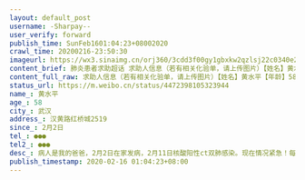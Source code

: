 ```yaml
---
layout: default_post
username: -Sharpay--
user_verify: forward
publish_time: SunFeb1601:04:23+08002020
crawl_time: 20200216-23:50:30
imageurl: https://wx3.sinaimg.cn/orj360/3cdd3f00gy1gbxkw2qzlsj22c0340e2b.jpg,https://wx1.sinaimg.cn/orj360/3cdd3f00gy1gbxkwelwq8j22c03401ky.jpg,https://wx3.sinaimg.cn/orj360/3cdd3f00gy1gbxkwq6le6j20u01hcqad.jpg,https://wx4.sinaimg.cn/orj360/3cdd3f00gy1gbxkwrf69tj22c0340hdj.jpg,https://wx2.sinaimg.cn/orj360/3cdd3f00gy1gbxkwoqs5qj22c0340e81.jpg
content_brief: 肺炎患者求助超话 求助人信息（若有相关化验单，请上传图片）【姓名】黄水平【年龄】58【所在城市】武汉【所在小区、社区】汉黄路红桥城2519【患病时间】2月2日【联系方式】●●●【其他紧急联系人】182 7189 7347【病情描述】病人是我的爸爸， 2月2日在家发病，2月11日核酸阳性ct双 ...全文
content_full_raw: 求助人信息（若有相关化验单，请上传图片）【姓名】黄水平【年龄】58【所在城市】武汉【所在小区、社区】汉黄路红桥城2519【患病时间】2月2日【联系方式】●●●【其他紧急联系人】●●●【病情描述】病人是我的爸爸，2月2日在家发病，2月11日核酸阳性ct双肺感染。现在情况紧急！每天晚上咳嗽呕吐高烧这几天反复烧到40度，他本来只是轻症，随着时间拖延加上基础疾病他越来越没有精神，凌晨1点被电话惊醒，方舱说爸爸情况非常不好需要急救，但是现在没有医院没有病床收，紧急安排在新华路急诊室，但是那里得不到有效的治疗。爸爸今天精神非常差，求求你们救救我的爸爸吧！肺炎事发我还在募捐在协助朋友们找物资，现在我急需要帮助，女儿黄培叩谢！@楚天都市报@经视直播官方微博@央视军事@武汉广播电视台@长江日报@丁香医生@超话社区@楚天都市报@东楚晚报@东西湖发布武汉
status_url: https://m.weibo.cn/status/4472398105323944
name_: 黄水平
age_: 58
city_: 武汉
address_: 汉黄路红桥城2519
since_: 2月2日
tel_: ●●●
tel2_: ●●●
desc_: 病人是我的爸爸，2月2日在家发病，2月11日核酸阳性ct双肺感染。现在情况紧急！每天晚上咳嗽呕吐高烧这几天反复烧到40度，他本来只是轻症，随着时间拖延加上基础疾病他越来越没有精神，凌晨1点被电话惊醒，方舱说爸爸情况非常不好需要急救，但是现在没有医院没有病床收，紧急安排在新华路急诊室，但是那里得不到有效的治疗。爸爸今天精神非常差，求求你们救救我的爸爸吧！肺炎事发我还在募捐在协助朋友们找物资，现在我急需要帮助，女儿黄培叩谢！@楚天都市报@经视直播官方微博@央视军事@武汉广播电视台@长江日报@丁香医生@超话社区@楚天都市报@东楚晚报@东西湖发布武汉
publish_timestamp: 2020-02-16 01:04:23+08:00
---
```

